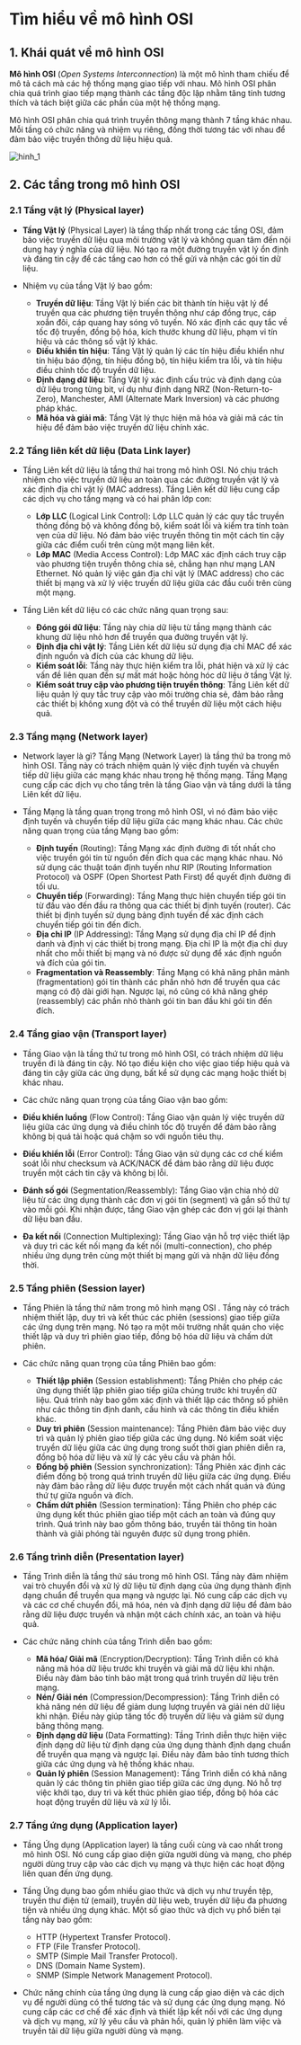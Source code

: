 # **Tìm hiểu về mô hình OSI** 

 ## 1. Khái quát về mô hình OSI

**Mô hình OSI** (_Open Systems Interconnection_) là một mô hình tham chiếu để mô tả cách mà các hệ thống mạng giao tiếp với nhau. Mô hình OSI phân chia quá trình giao tiếp mạng thành các tầng độc lập nhằm tăng tính tương thích và tách biệt giữa các phần của một hệ thống mạng.

Mô hình OSI phân chia quá trình truyền thông mạng thành 7 tầng khác nhau. Mỗi tầng có chức năng và nhiệm vụ riêng, đồng thời tương tác với nhau để đảm bảo việc truyền thông dữ liệu hiệu quả. 

![hinh_1](/LinhNH/02.Timhieu_OSI/images/Layer.png)


## 2. Các tầng trong mô hình OSI

### 2.1 Tầng vật lý (Physical layer)

- __Tầng Vật lý__ (Physical Layer) là tầng thấp nhất trong các tầng OSI, đảm bảo việc truyền dữ liệu qua môi trường vật lý và không quan tâm đến nội dung hay ý nghĩa của dữ liệu. Nó tạo ra một đường truyền vật lý ổn định và đáng tin cậy để các tầng cao hơn có thể gửi và nhận các gói tin dữ liệu.

- Nhiệm vụ của tầng Vật lý bao gồm:

  - __Truyền dữ liệu__: Tầng Vật lý biến các bit thành tín hiệu vật lý để truyền qua các phương tiện truyền thông như cáp đồng trục, cáp xoắn đôi, cáp quang hay sóng vô tuyến. Nó xác định các quy tắc về tốc độ truyền, đồng bộ hóa, kích thước khung dữ liệu, phạm vi tín hiệu và các thông số vật lý khác.
  - __Điều khiển tín hiệu__: Tầng Vật lý quản lý các tín hiệu điều khiển như tín hiệu báo động, tín hiệu đồng bộ, tín hiệu kiểm tra lỗi, và tín hiệu điều chỉnh tốc độ truyền dữ liệu.
  - __Định dạng dữ liệu__: Tầng Vật lý xác định cấu trúc và định dạng của dữ liệu trong từng bit, ví dụ như định dạng NRZ (Non-Return-to-Zero), Manchester, AMI (Alternate Mark Inversion) và các phương pháp khác.
  - __Mã hóa và giải mã__: Tầng Vật lý thực hiện mã hóa và giải mã các tín hiệu để đảm bảo việc truyền dữ liệu chính xác.

### 2.2 Tầng liên kết dữ liệu (Data Link layer)
- Tầng Liên kết dữ liệu là tầng thứ hai trong mô hình OSI. Nó chịu trách nhiệm cho việc truyền dữ liệu an toàn qua các đường truyền vật lý và xác định địa chỉ vật lý (MAC address). Tầng Liên kết dữ liệu cung cấp các dịch vụ cho tầng mạng và có hai phân lớp con:

  - __Lớp LLC__ (Logical Link Control): Lớp LLC quản lý các quy tắc truyền thông đồng bộ và không đồng bộ, kiểm soát lỗi và kiểm tra tính toàn vẹn của dữ liệu. Nó đảm bảo việc truyền thông tin một cách tin cậy giữa các điểm cuối trên cùng một mạng liên kết.
  - __Lớp MAC__ (Media Access Control): Lớp MAC xác định cách truy cập vào phương tiện truyền thông chia sẻ, chẳng hạn như mạng LAN Ethernet. Nó quản lý việc gán địa chỉ vật lý (MAC address) cho các thiết bị mạng và xử lý việc truyền dữ liệu giữa các đầu cuối trên cùng một mạng.

- Tầng Liên kết dữ liệu có các chức năng quan trọng sau:

  - __Đóng gói dữ liệu__: Tầng này chia dữ liệu từ tầng mạng thành các khung dữ liệu nhỏ hơn để truyền qua đường truyền vật lý.
  - __Định địa chỉ vật lý__: Tầng Liên kết dữ liệu sử dụng địa chỉ MAC để xác định nguồn và đích của các khung dữ liệu.
  - __Kiểm soát lỗi__: Tầng này thực hiện kiểm tra lỗi, phát hiện và xử lý các vấn đề liên quan đến sự mất mát hoặc hỏng hóc dữ liệu ở tầng Vật lý.
  - __Kiểm soát truy cập vào phương tiện truyền thông__: Tầng Liên kết dữ liệu quản lý quy tắc truy cập vào môi trường chia sẻ, đảm bảo rằng các thiết bị không xung đột và có thể truyền dữ liệu một cách hiệu quả.


### 2.3 Tầng mạng (Network layer)
- Network layer là gì? Tầng Mạng (Network Layer) là tầng thứ ba trong mô hình OSI. Tầng này có trách nhiệm quản lý việc định tuyến và chuyển tiếp dữ liệu giữa các mạng khác nhau trong hệ thống mạng. Tầng Mạng cung cấp các dịch vụ cho tầng trên là tầng Giao vận và tầng dưới là tầng Liên kết dữ liệu.

- Tầng Mạng là tầng quan trọng trong mô hình OSI, vì nó đảm bảo việc định tuyến và chuyển tiếp dữ liệu giữa các mạng khác nhau. Các chức năng quan trọng của tầng Mạng bao gồm:

  - __Định tuyến__ (Routing): Tầng Mạng xác định đường đi tốt nhất cho việc truyền gói tin từ nguồn đến đích qua các mạng khác nhau. Nó sử dụng các thuật toán định tuyến như RIP (Routing Information Protocol) và OSPF (Open Shortest Path First) để quyết định đường đi tối ưu.
  - __Chuyển tiếp__ (Forwarding): Tầng Mạng thực hiện chuyển tiếp gói tin từ đầu vào đến đầu ra thông qua các thiết bị định tuyến (router). Các thiết bị định tuyến sử dụng bảng định tuyến để xác định cách chuyển tiếp gói tin đến đích.
  - __Địa chỉ IP__ (IP Addressing): Tầng Mạng sử dụng địa chỉ IP để định danh và định vị các thiết bị trong mạng. Địa chỉ IP là một địa chỉ duy nhất cho mỗi thiết bị mạng và nó được sử dụng để xác định nguồn và đích của gói tin.
  - __Fragmentation và Reassembly__: Tầng Mạng có khả năng phân mảnh (fragmentation) gói tin thành các phần nhỏ hơn để truyền qua các mạng có độ dài giới hạn. Ngược lại, nó cũng có khả năng ghép (reassembly) các phần nhỏ thành gói tin ban đầu khi gói tin đến đích.

### 2.4 Tầng giao vận (Transport layer)
 - Tầng Giao vận là tầng thứ tư trong mô hình OSI, có trách nhiệm dữ liệu truyền đi là đáng tin cậy. Nó tạo điều kiện cho việc giao tiếp hiệu quả và đáng tin cậy giữa các ứng dụng, bất kể sử dụng các mạng hoặc thiết bị khác nhau.

 - Các chức năng quan trọng của tầng Giao vận bao gồm:

  - __Điều khiển luồng__ (Flow Control): Tầng Giao vận quản lý việc truyền dữ liệu giữa các ứng dụng và điều chỉnh tốc độ truyền để đảm bảo rằng không bị quá tải hoặc quá chậm so với nguồn tiêu thụ.
  - __Điều khiển lỗi__ (Error Control): Tầng Giao vận sử dụng các cơ chế kiểm soát lỗi như checksum và ACK/NACK để đảm bảo rằng dữ liệu được truyền một cách tin cậy và không bị lỗi.
  - __Đánh số gói__ (Segmentation/Reassembly): Tầng Giao vận chia nhỏ dữ liệu từ các ứng dụng thành các đơn vị gói tin (segment) và gắn số thứ tự vào mỗi gói. Khi nhận được, tầng Giao vận ghép các đơn vị gói lại thành dữ liệu ban đầu.
  - __Đa kết nối__ (Connection Multiplexing): Tầng Giao vận hỗ trợ việc thiết lập và duy trì các kết nối mạng đa kết nối (multi-connection), cho phép nhiều ứng dụng trên cùng một thiết bị mạng gửi và nhận dữ liệu đồng thời.

### 2.5 Tầng phiên (Session layer)
 - Tầng Phiên là tầng thứ năm trong mô hình mạng OSI . Tầng này có trách nhiệm thiết lập, duy trì và kết thúc các phiên (sessions) giao tiếp giữa các ứng dụng trên mạng. Nó tạo ra một môi trường nhất quán cho việc thiết lập và duy trì phiên giao tiếp, đồng bộ hóa dữ liệu và chấm dứt phiên.

- Các chức năng quan trọng của tầng Phiên bao gồm:

  - __Thiết lập phiên__ (Session establishment): Tầng Phiên cho phép các ứng dụng thiết lập phiên giao tiếp giữa chúng trước khi truyền dữ liệu. Quá trình này bao gồm xác định và thiết lập các thông số phiên như các thông tin định danh, cấu hình và các thông tin điều khiển khác.
   - __Duy trì phiên__ (Session maintenance): Tầng Phiên đảm bảo việc duy trì và quản lý phiên giao tiếp giữa các ứng dụng. Nó kiểm soát việc truyền dữ liệu giữa các ứng dụng trong suốt thời gian phiên diễn ra, đồng bộ hóa dữ liệu và xử lý các yêu cầu và phản hồi.
  - __Đồng bộ phiên__ (Session synchronization): Tầng Phiên xác định các điểm đồng bộ trong quá trình truyền dữ liệu giữa các ứng dụng. Điều này đảm bảo rằng dữ liệu được truyền một cách nhất quán và đúng thứ tự giữa nguồn và đích.
   - __Chấm dứt phiên__ (Session termination): Tầng Phiên cho phép các ứng dụng kết thúc phiên giao tiếp một cách an toàn và đúng quy trình. Quá trình này bao gồm thông báo, truyền tải thông tin hoàn thành và giải phóng tài nguyên được sử dụng trong phiên.

### 2.6 Tầng trình diễn (Presentation layer)
- Tầng Trình diễn là tầng thứ sáu trong mô hình OSI. Tầng này đảm nhiệm vai trò chuyển đổi và xử lý dữ liệu từ định dạng của ứng dụng thành định dạng chuẩn để truyền qua mạng và ngược lại. Nó cung cấp các dịch vụ và các cơ chế chuyển đổi, mã hóa, nén và định dạng dữ liệu để đảm bảo rằng dữ liệu được truyền và nhận một cách chính xác, an toàn và hiệu quả.
- Các chức năng chính của tầng Trình diễn bao gồm:

  - __Mã hóa/ Giải mã__ (Encryption/Decryption): Tầng Trình diễn có khả năng mã hóa dữ liệu trước khi truyền và giải mã dữ liệu khi nhận. Điều này đảm bảo tính bảo mật trong quá trình truyền dữ liệu trên mạng.
  - __Nén/ Giải nén__ (Compression/Decompression): Tầng Trình diễn có khả năng nén dữ liệu để giảm dung lượng truyền và giải nén dữ liệu khi nhận. Điều này giúp tăng tốc độ truyền dữ liệu và giảm sử dụng băng thông mạng.
  - __Định dạng dữ liệu__ (Data Formatting): Tầng Trình diễn thực hiện việc định dạng dữ liệu từ định dạng của ứng dụng thành định dạng chuẩn để truyền qua mạng và ngược lại. Điều này đảm bảo tính tương thích giữa các ứng dụng và hệ thống khác nhau.
  - __Quản lý phiên__ (Session Management): Tầng Trình diễn có khả năng quản lý các thông tin phiên giao tiếp giữa các ứng dụng. Nó hỗ trợ việc khởi tạo, duy trì và kết thúc phiên giao tiếp, đồng bộ hóa các hoạt động truyền dữ liệu và xử lý lỗi.

### 2.7 Tầng ứng dụng (Application layer)

- Tầng Ứng dụng (Application layer) là tầng cuối cùng và cao nhất trong mô hình OSI. Nó cung cấp giao diện giữa người dùng và mạng, cho phép người dùng truy cập vào các dịch vụ mạng và thực hiện các hoạt động liên quan đến ứng dụng.

- Tầng Ứng dụng bao gồm nhiều giao thức và dịch vụ như truyền tệp, truyền thư điện tử (email), truyền dữ liệu web, truyền dữ liệu đa phương tiện và nhiều ứng dụng khác. Một số giao thức và dịch vụ phổ biến tại tầng này bao gồm:

  - HTTP (Hypertext Transfer Protocol).
  - FTP (File Transfer Protocol).
  - SMTP (Simple Mail Transfer Protocol).
  -  DNS (Domain Name System).
  - SNMP (Simple Network Management Protocol).
- Chức năng chính của tầng ứng dụng là cung cấp giao diện và các dịch vụ để người dùng có thể tương tác và sử dụng các ứng dụng mạng. Nó cung cấp các cơ chế để xác định và thiết lập kết nối với các ứng dụng và dịch vụ mạng, xử lý yêu cầu và phản hồi, quản lý phiên làm việc và truyền tải dữ liệu giữa người dùng và mạng.



